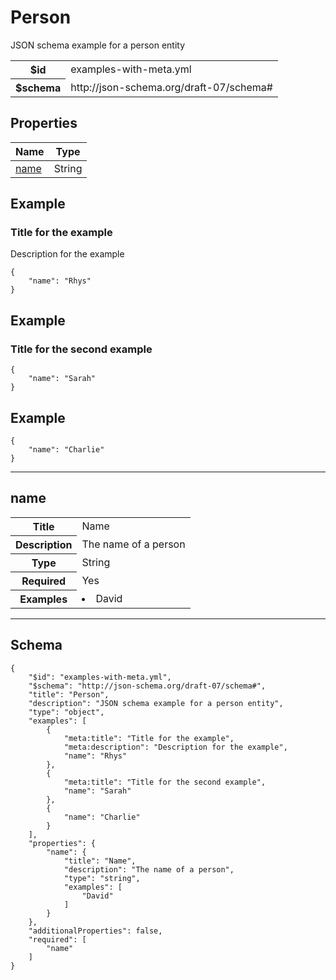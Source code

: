 

# Person

<p>JSON schema example for a person entity</p>

<table>
<tbody>
<tr><th>$id</th><td>examples-with-meta.yml</td></tr>
<tr><th>$schema</th><td>http://json-schema.org/draft-07/schema#</td></tr>
</tbody>
</table>

## Properties

<table class="jssd-properties-table"><thead><tr><th colspan="2">Name</th><th>Type</th></tr></thead><tbody><tr><td colspan="2"><a href="#name">name</a></td><td>String</td></tr></tbody></table>


## Example
### Title for the example
<p>Description for the example</p>

```
{
    "name": "Rhys"
}
```


## Example
### Title for the second example


```
{
    "name": "Sarah"
}
```


## Example



```
{
    "name": "Charlie"
}
```



<hr />


## name


<table class="jssd-property-table">
  <tbody>
    <tr>
      <th>Title</th>
      <td colspan="2">Name</td>
    </tr>
    <tr>
      <th>Description</th>
      <td colspan="2">The name of a person</td>
    </tr>
    <tr><th>Type</th><td colspan="2">String</td></tr>
    <tr>
      <th>Required</th>
      <td colspan="2">Yes</td>
    </tr>
    <tr>
      <th>Examples</th>
      <td colspan="2"><li>David</li></td>
    </tr>
  </tbody>
</table>









<hr />

## Schema
```
{
    "$id": "examples-with-meta.yml",
    "$schema": "http://json-schema.org/draft-07/schema#",
    "title": "Person",
    "description": "JSON schema example for a person entity",
    "type": "object",
    "examples": [
        {
            "meta:title": "Title for the example",
            "meta:description": "Description for the example",
            "name": "Rhys"
        },
        {
            "meta:title": "Title for the second example",
            "name": "Sarah"
        },
        {
            "name": "Charlie"
        }
    ],
    "properties": {
        "name": {
            "title": "Name",
            "description": "The name of a person",
            "type": "string",
            "examples": [
                "David"
            ]
        }
    },
    "additionalProperties": false,
    "required": [
        "name"
    ]
}
```


